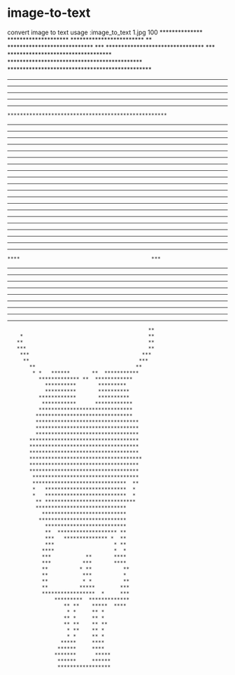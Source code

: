 # image-to-text
convert image to text
usage :image_to_text  1.jpg 100
                      **************
                    ********************
                  ************************
         **     ****************************
       ***    ********************************
       ***   **********************************
     ********************************************
    ***********************************************
  *************************************************
*****************************************************
*****************************************************
**  *************************************************
**  *************************************************
    ***************************************************
   ****************************************************
   ******************************************************
  *******************************************************
  ******************************************************
  *******************************************************
 ********************************************************
 ********************************************************
 ********************************************************
*********************************************************
*********************************************************
*********************************************************
*********************************************************
*******************************  ************************
******************************** ************************
 *******************************  **********************
  *******************************  ********************
  ****** **************   *******   *******************
  ******   **************   ******    *****************
   *****        ********                ***************
   *****                                    **   *****
    ****                                          ***
  ******   ***************        *************   *****
 *******   ***************       **************   ******
**   ***   ************* *       *************   ***   **
** *****       *********           ***********   **  ****
**  ****                                          ***** *
***   **                                          *    **
 **** **                                          *******
  *******                                        ** ****
  ** ****                                        **
                                                 **
        *                                        **
       **                                        **
       ***                                       **
        ***                                    ***
         **                                   ***
           **                                **
            * *   ******       **  ***********
              ************* **  ************
                **********       *********
                **********       **********
              ************       **********
               ***********      ************
              ******************************
             *******************************
             *********************************
             *********************************
             *********************************
           ***********************************
           ***********************************
           ***********************************
           ************************************
           ***********************************
           ***********************************
            **********************************
            ******************************  **
            *   **************************  *
            *   **************************  *
             ** *****************************
             *****************************
               ***************************
              ****************************
                **************************
                **  ******************* **
                ***   ************** *  **
                ***                   * **
               ****                   *  *
               ***           **       ****
               ***          ***       ****
               **          * **          **
               **           ***          *
               **           * *          **
               **          *****        ***
               *****************  *     ***
                   *********  *************
                      ** **    *****  ****
                       * *     ** *
                      ** *     ** *
                      ** **    ** **
                       * **    ** *
                       * *     ** *
                     *****     ****
                    ******     ****
                   *******      *****
                    ******     ******
                    *****************


